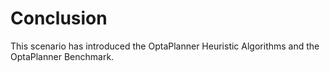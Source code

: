 # Conclusion

This scenario has introduced the OptaPlanner Heuristic Algorithms and the OptaPlanner Benchmark.
